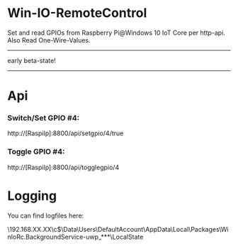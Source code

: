 # Win-IO-RemoteControl
Set and read GPIOs from Raspberry Pi@Windows 10 IoT Core per http-api. Also Read One-Wire-Values.

***
early beta-state!
***

# Api

### Switch/Set GPIO #4:

http://[RaspiIp]:8800/api/setgpio/4/true

### Toggle GPIO #4:

http://[RaspiIp]:8800/api/togglegpio/4

# Logging

You can find logfiles here:

\\192.168.XX.XX\c$\Data\Users\DefaultAccount\AppData\Local\Packages\WinIoRc.BackgroundService-uwp_***\LocalState
